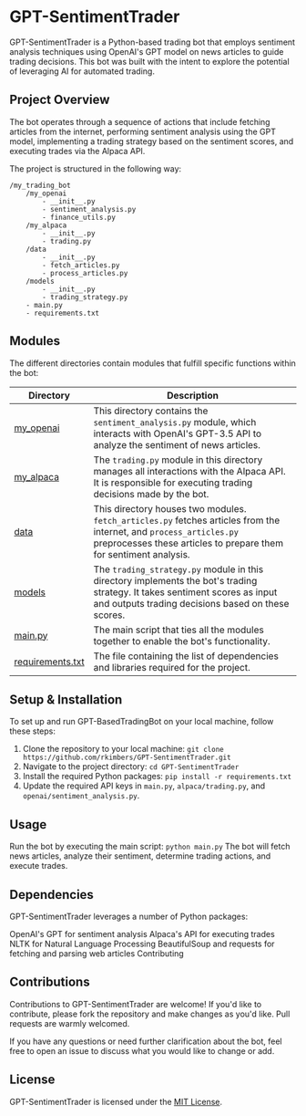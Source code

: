 # GPT-SentimentTrader

GPT-SentimentTrader is a Python-based trading bot that employs sentiment analysis techniques using OpenAI's GPT model on news articles to guide trading decisions. This bot was built with the intent to explore the potential of leveraging AI for automated trading.

## Project Overview

The bot operates through a sequence of actions that include fetching articles from the internet, performing sentiment analysis using the GPT model, implementing a trading strategy based on the sentiment scores, and executing trades via the Alpaca API.

The project is structured in the following way:

```
/my_trading_bot
    /my_openai
        - __init__.py
        - sentiment_analysis.py
        - finance_utils.py
    /my_alpaca
        - __init__.py
        - trading.py
    /data
        - __init__.py
        - fetch_articles.py
        - process_articles.py
    /models
        - __init__.py
        - trading_strategy.py
    - main.py
    - requirements.txt 
```
    
    
## Modules
The different directories contain modules that fulfill specific functions within the bot:

| Directory | Description |
|-----------|-------------|
| [my_openai](/my_openai)    | This directory contains the `sentiment_analysis.py` module, which interacts with OpenAI's GPT-3.5 API to analyze the sentiment of news articles. |
| [my_alpaca](/my_alpaca)    | The `trading.py` module in this directory manages all interactions with the Alpaca API. It is responsible for executing trading decisions made by the bot. |
| [data](/data)        | This directory houses two modules. `fetch_articles.py` fetches articles from the internet, and `process_articles.py` preprocesses these articles to prepare them for sentiment analysis. |
| [models](/models)    | The `trading_strategy.py` module in this directory implements the bot's trading strategy. It takes sentiment scores as input and outputs trading decisions based on these scores. |
| [main.py](/main.py)  | The main script that ties all the modules together to enable the bot's functionality. |
| [requirements.txt](/requirements.txt) | The file containing the list of dependencies and libraries required for the project. |

## Setup & Installation

To set up and run GPT-BasedTradingBot on your local machine, follow these steps:

1. Clone the repository to your local machine: `git clone https://github.com/rkimbers/GPT-SentimentTrader.git`
2. Navigate to the project directory: `cd GPT-SentimentTrader`
3. Install the required Python packages: `pip install -r requirements.txt`
4. Update the required API keys in `main.py`, `alpaca/trading.py`, and `openai/sentiment_analysis.py`.

## Usage

Run the bot by executing the main script: `python main.py` The bot will fetch news articles, analyze their sentiment, determine trading actions, and execute trades.

## Dependencies

GPT-SentimentTrader leverages a number of Python packages:

OpenAI's GPT for sentiment analysis
Alpaca's API for executing trades
NLTK for Natural Language Processing
BeautifulSoup and requests for fetching and parsing web articles
Contributing

## Contributions 
Contributions to GPT-SentimentTrader are welcome! If you'd like to contribute, please fork the repository and make changes as you'd like. Pull requests are warmly welcomed.

If you have any questions or need further clarification about the bot, feel free to open an issue to discuss what you would like to change or add.

## License

GPT-SentimentTrader is licensed under the [MIT License](/LICENSE).


